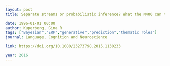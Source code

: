 ```yaml
---
layout: post
title: Separate streams or probabilistic inference? What the N400 can tell us about the comprehension of events

date: 1996-01-01 00:00
author: Kuperberg, Gina R
tags: ["Bayesian","ERP","generative","prediction","thematic roles"]
journal: Language, Cognition and Neuroscience

link: https://doi.org/10.1080/23273798.2015.1130233

year: 2016
---
```



